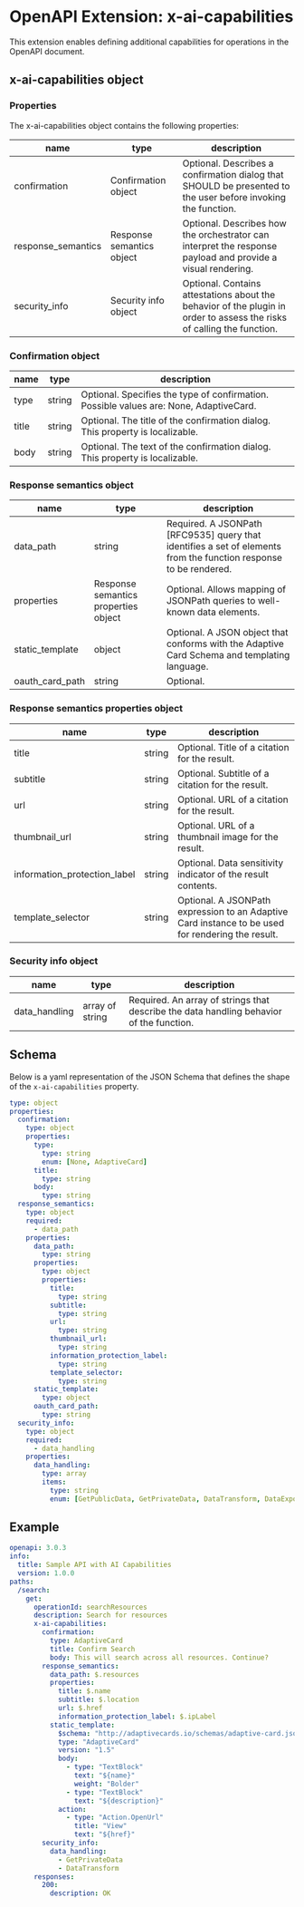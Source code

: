# OpenAPI Extension: x-ai-capabilities

This extension enables defining additional capabilities for operations in the OpenAPI document.

## x-ai-capabilities object

### Properties

The x-ai-capabilities object contains the following properties:

| name               | type                      | description                                                                                                            |
| ------------------ | ------------------------- | ---------------------------------------------------------------------------------------------------------------------- |
| confirmation       | Confirmation object       | Optional. Describes a confirmation dialog that SHOULD be presented to the user before invoking the function.           |
| response_semantics | Response semantics object | Optional. Describes how the orchestrator can interpret the response payload and provide a visual rendering.            |
| security_info      | Security info object      | Optional. Contains attestations about the behavior of the plugin in order to assess the risks of calling the function. |

### Confirmation object

| name  | type   | description                                                                            |
| ----- | ------ | -------------------------------------------------------------------------------------- |
| type  | string | Optional. Specifies the type of confirmation. Possible values are: None, AdaptiveCard. |
| title | string | Optional. The title of the confirmation dialog. This property is localizable.          |
| body  | string | Optional. The text of the confirmation dialog. This property is localizable.           |

### Response semantics object

| name            | type                                 | description                                                                                                       |
| --------------- | ------------------------------------ | ----------------------------------------------------------------------------------------------------------------- |
| data_path       | string                               | Required. A JSONPath [RFC9535] query that identifies a set of elements from the function response to be rendered. |
| properties      | Response semantics properties object | Optional. Allows mapping of JSONPath queries to well-known data elements.                                         |
| static_template | object                               | Optional. A JSON object that conforms with the Adaptive Card Schema and templating language.                      |
| oauth_card_path | string                               | Optional.                                                                                                         |

### Response semantics properties object

| name                         | type   | description                                                                                       |
| ---------------------------- | ------ | ------------------------------------------------------------------------------------------------- |
| title                        | string | Optional. Title of a citation for the result.                                                     |
| subtitle                     | string | Optional. Subtitle of a citation for the result.                                                  |
| url                          | string | Optional. URL of a citation for the result.                                                       |
| thumbnail_url                | string | Optional. URL of a thumbnail image for the result.                                                |
| information_protection_label | string | Optional. Data sensitivity indicator of the result contents.                                      |
| template_selector            | string | Optional. A JSONPath expression to an Adaptive Card instance to be used for rendering the result. |

### Security info object

| name          | type            | description                                                                             |
| ------------- | --------------- | --------------------------------------------------------------------------------------- |
| data_handling | array of string | Required. An array of strings that describe the data handling behavior of the function. |


## Schema

Below is a yaml representation of the JSON Schema that defines the shape of the `x-ai-capabilities` property.

```yaml
type: object
properties:
  confirmation:
    type: object
    properties:
      type:
        type: string
        enum: [None, AdaptiveCard]
      title:
        type: string
      body:
        type: string
  response_semantics:
    type: object
    required:
      - data_path
    properties:
      data_path:
        type: string
      properties:
        type: object
        properties:
          title:
            type: string
          subtitle:
            type: string
          url:
            type: string
          thumbnail_url:
            type: string
          information_protection_label:
            type: string
          template_selector:
            type: string
      static_template:
        type: object
      oauth_card_path:
        type: string
  security_info:
    type: object
    required:
      - data_handling
    properties:
      data_handling:
        type: array
        items:
          type: string
          enum: [GetPublicData, GetPrivateData, DataTransform, DataExport, ResourceStateUpdate]
```

## Example

```yaml
openapi: 3.0.3
info:
  title: Sample API with AI Capabilities
  version: 1.0.0
paths:
  /search:
    get:
      operationId: searchResources
      description: Search for resources
      x-ai-capabilities:
        confirmation:
          type: AdaptiveCard
          title: Confirm Search
          body: This will search across all resources. Continue?
        response_semantics:
          data_path: $.resources
          properties:
            title: $.name
            subtitle: $.location
            url: $.href
            information_protection_label: $.ipLabel
          static_template:
            $schema: "http://adaptivecards.io/schemas/adaptive-card.json"
            type: "AdaptiveCard"
            version: "1.5"
            body:
              - type: "TextBlock"
                text: "${name}"
                weight: "Bolder"
              - type: "TextBlock"
                text: "${description}"
            action:
              - type: "Action.OpenUrl"
                title: "View"
                text: "${href}"
        security_info:
          data_handling:
            - GetPrivateData
            - DataTransform
      responses:
        200:
          description: OK
```